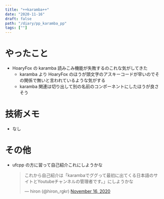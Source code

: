 ```yaml
---
title: "++karamba++"
date: "2020-11-16"
draft: false
path: "/diary/pp_karamba_pp"
tags: [""]
---
```


# やったこと

- HoaryFox の karamba 読みこみ機能が失敗するのこれな気がしてきた
  - karamba より HoaryFox のほうが頭文字のアスキーコードが早いのでその関係で無いと言われているような気がする
  - karamba 関連は切り出して別の名前のコンポーネントにしたほうが良さそう

# 技術メモ

- なし

# その他

- ufcpp の方に習って自己紹介これにしようかな
  <blockquote class="twitter-tweet"><p lang="ja" dir="ltr">これから自己紹介は「karambaでググって最初に出てくる日本語のサイトとYoutubeチャンネルの管理者です。」にしようかな</p>&mdash; hiron (@hiron_rgkr) <a href="https://twitter.com/hiron_rgkr/status/1328297842188816385?ref_src=twsrc%5Etfw">November 16, 2020</a></blockquote> <script async src="https://platform.twitter.com/widgets.js" charset="utf-8"></script>
